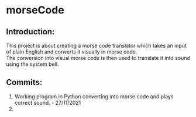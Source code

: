 # morseCode
## Introduction:  
This project is about creating a morse code translator which takes an input of plain English and converts it visually in morse code.  
The conversion into visual morse code is then used to translate it into sound using the system bell.    

## Commits:
1. Working program in Python converting into morse code and plays correct sound. - 27/11/2021  
2.  
